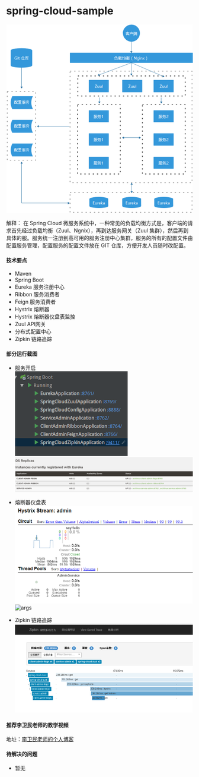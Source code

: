 # spring-cloud-sample
![示意图](images/ZuuI.png)

解释： 在 Spring Cloud 微服务系统中，一种常见的负载均衡方式是，客户端的请求首先经过负载均衡（Zuul、Ngnix），再到达服务网关（Zuul 集群），然后再到具体的服。服务统一注册到高可用的服务注册中心集群，服务的所有的配置文件由配置服务管理，配置服务的配置文件放在 GIT 仓库，方便开发人员随时改配置。
#### 技术要点
- Maven
- Spring Boot
- Eureka 服务注册中心
- Ribbon 服务消费者
- Feign 服务消费者 
- Hystrix 熔断器
- Hystrix 熔断器仪盘表监控
- Zuul API网关
- 分布式配置中心
- Zipkin 链路追踪

#### 部分运行截图
- 服务开启  
![server](images/service.png)  
![eureka](images/eureka.png)  

- 熔断器仪盘表  
![dashboard](images/hystrix_dashboard.PNG)
![args](http://blog.funtl.com:8080/assets/20171123110838020.png)

- Zipkin 链路追踪
![链路追踪](images/zipkin.png)

#### 推荐李卫民老师的教学视频
地址：[李卫民老师的个人博客](http://blog.funtl.com:8080/2018/04/07/contents/Java-%E5%BE%AE%E6%9C%8D%E5%8A%A1%E6%9E%B6%E6%9E%84/)

#### 待解决的问题
- 暂无